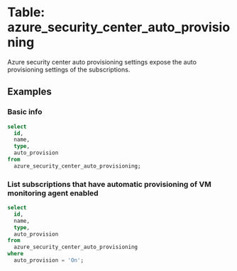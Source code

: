 # Table: azure_security_center_auto_provisioning

Azure security center auto provisioning settings expose the auto provisioning settings of the subscriptions.

## Examples

### Basic info

```sql
select
  id,
  name,
  type,
  auto_provision
from
  azure_security_center_auto_provisioning;
```

### List subscriptions that have automatic provisioning of VM monitoring agent enabled

```sql
select
  id,
  name,
  type,
  auto_provision
from
  azure_security_center_auto_provisioning
where
  auto_provision = 'On';
```
